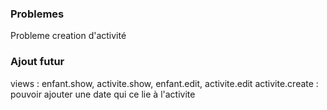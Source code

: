 ### Problemes
Probleme creation d'activité

### Ajout futur
views : enfant.show, activite.show, enfant.edit, activite.edit
activite.create : pouvoir ajouter une date qui ce lie à l'activite
